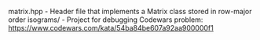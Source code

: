 matrix.hpp - Header file that implements a Matrix class stored in row-major order
isograms/ - Project for debugging Codewars problem: https://www.codewars.com/kata/54ba84be607a92aa900000f1
